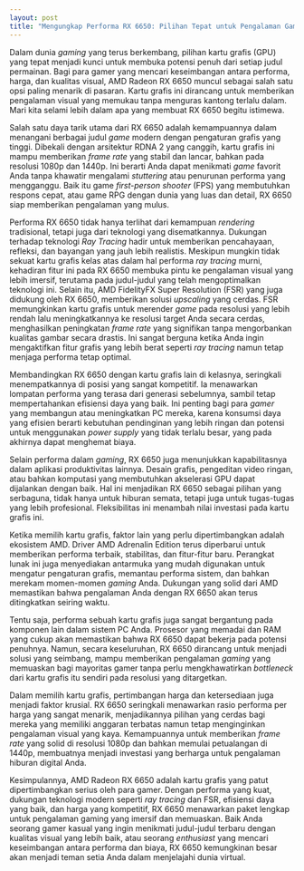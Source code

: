 ```yaml
---
layout: post
title: "Mengungkap Performa RX 6650: Pilihan Tepat untuk Pengalaman Gaming yang Imersif"
---
```


Dalam dunia *gaming* yang terus berkembang, pilihan kartu grafis (GPU) yang tepat menjadi kunci untuk membuka potensi penuh dari setiap judul permainan. Bagi para gamer yang mencari keseimbangan antara performa, harga, dan kualitas visual, AMD Radeon RX 6650 muncul sebagai salah satu opsi paling menarik di pasaran. Kartu grafis ini dirancang untuk memberikan pengalaman visual yang memukau tanpa menguras kantong terlalu dalam. Mari kita selami lebih dalam apa yang membuat RX 6650 begitu istimewa.

Salah satu daya tarik utama dari RX 6650 adalah kemampuannya dalam menangani berbagai judul *game* modern dengan pengaturan grafis yang tinggi. Dibekali dengan arsitektur RDNA 2 yang canggih, kartu grafis ini mampu memberikan *frame rate* yang stabil dan lancar, bahkan pada resolusi 1080p dan 1440p. Ini berarti Anda dapat menikmati *game* favorit Anda tanpa khawatir mengalami *stuttering* atau penurunan performa yang mengganggu. Baik itu game *first-person shooter* (FPS) yang membutuhkan respons cepat, atau game RPG dengan dunia yang luas dan detail, RX 6650 siap memberikan pengalaman yang mulus.

Performa RX 6650 tidak hanya terlihat dari kemampuan *rendering* tradisional, tetapi juga dari teknologi yang disematkannya. Dukungan terhadap teknologi *Ray Tracing* hadir untuk memberikan pencahayaan, refleksi, dan bayangan yang jauh lebih realistis. Meskipun mungkin tidak sekuat kartu grafis kelas atas dalam hal performa *ray tracing* murni, kehadiran fitur ini pada RX 6650 membuka pintu ke pengalaman visual yang lebih imersif, terutama pada judul-judul yang telah mengoptimalkan teknologi ini. Selain itu, AMD FidelityFX Super Resolution (FSR) yang juga didukung oleh RX 6650, memberikan solusi *upscaling* yang cerdas. FSR memungkinkan kartu grafis untuk merender *game* pada resolusi yang lebih rendah lalu meningkatkannya ke resolusi target Anda secara cerdas, menghasilkan peningkatan *frame rate* yang signifikan tanpa mengorbankan kualitas gambar secara drastis. Ini sangat berguna ketika Anda ingin mengaktifkan fitur grafis yang lebih berat seperti *ray tracing* namun tetap menjaga performa tetap optimal.

Membandingkan RX 6650 dengan kartu grafis lain di kelasnya, seringkali menempatkannya di posisi yang sangat kompetitif. Ia menawarkan lompatan performa yang terasa dari generasi sebelumnya, sambil tetap mempertahankan efisiensi daya yang baik. Ini penting bagi para *gamer* yang membangun atau meningkatkan PC mereka, karena konsumsi daya yang efisien berarti kebutuhan pendinginan yang lebih ringan dan potensi untuk menggunakan *power supply* yang tidak terlalu besar, yang pada akhirnya dapat menghemat biaya.

Selain performa dalam *gaming*, RX 6650 juga menunjukkan kapabilitasnya dalam aplikasi produktivitas lainnya. Desain grafis, pengeditan video ringan, atau bahkan komputasi yang membutuhkan akselerasi GPU dapat dijalankan dengan baik. Hal ini menjadikan RX 6650 sebagai pilihan yang serbaguna, tidak hanya untuk hiburan semata, tetapi juga untuk tugas-tugas yang lebih profesional. Fleksibilitas ini menambah nilai investasi pada kartu grafis ini.

Ketika memilih kartu grafis, faktor lain yang perlu dipertimbangkan adalah ekosistem AMD. Driver AMD Adrenalin Edition terus diperbarui untuk memberikan performa terbaik, stabilitas, dan fitur-fitur baru. Perangkat lunak ini juga menyediakan antarmuka yang mudah digunakan untuk mengatur pengaturan grafis, memantau performa sistem, dan bahkan merekam momen-momen *gaming* Anda. Dukungan yang solid dari AMD memastikan bahwa pengalaman Anda dengan RX 6650 akan terus ditingkatkan seiring waktu.

Tentu saja, performa sebuah kartu grafis juga sangat bergantung pada komponen lain dalam sistem PC Anda. Prosesor yang memadai dan RAM yang cukup akan memastikan bahwa RX 6650 dapat bekerja pada potensi penuhnya. Namun, secara keseluruhan, RX 6650 dirancang untuk menjadi solusi yang seimbang, mampu memberikan pengalaman *gaming* yang memuaskan bagi mayoritas gamer tanpa perlu mengkhawatirkan *bottleneck* dari kartu grafis itu sendiri pada resolusi yang ditargetkan.

Dalam memilih kartu grafis, pertimbangan harga dan ketersediaan juga menjadi faktor krusial. RX 6650 seringkali menawarkan rasio performa per harga yang sangat menarik, menjadikannya pilihan yang cerdas bagi mereka yang memiliki anggaran terbatas namun tetap menginginkan pengalaman visual yang kaya. Kemampuannya untuk memberikan *frame rate* yang solid di resolusi 1080p dan bahkan memulai petualangan di 1440p, membuatnya menjadi investasi yang berharga untuk pengalaman hiburan digital Anda.

Kesimpulannya, AMD Radeon RX 6650 adalah kartu grafis yang patut dipertimbangkan serius oleh para gamer. Dengan performa yang kuat, dukungan teknologi modern seperti *ray tracing* dan FSR, efisiensi daya yang baik, dan harga yang kompetitif, RX 6650 menawarkan paket lengkap untuk pengalaman gaming yang imersif dan memuaskan. Baik Anda seorang gamer kasual yang ingin menikmati judul-judul terbaru dengan kualitas visual yang lebih baik, atau seorang *enthusiast* yang mencari keseimbangan antara performa dan biaya, RX 6650 kemungkinan besar akan menjadi teman setia Anda dalam menjelajahi dunia virtual.
